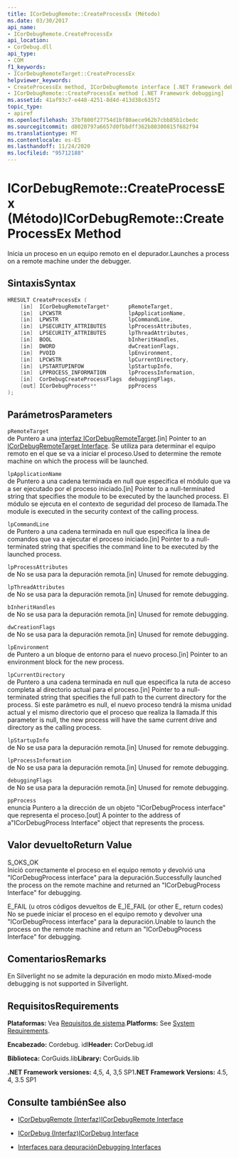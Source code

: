 ```yaml
---
title: ICorDebugRemote::CreateProcessEx (Método)
ms.date: 03/30/2017
api_name:
- ICorDebugRemote.CreateProcessEx
api_location:
- CorDebug.dll
api_type:
- COM
f1_keywords:
- ICorDebugRemoteTarget::CreateProcessEx
helpviewer_keywords:
- CreateProcessEx method, ICorDebugRemote interface [.NET Framework debugging]
- ICorDebugRemote::CreateProcessEx method [.NET Framework debugging]
ms.assetid: 41af93c7-e448-4251-8d4d-413d38c635f2
topic_type:
- apiref
ms.openlocfilehash: 37bf800f27754d1bf80aece962b7cbb85b1cbedc
ms.sourcegitcommit: d8020797a6657d0fbbdff362b80300815f682f94
ms.translationtype: MT
ms.contentlocale: es-ES
ms.lasthandoff: 11/24/2020
ms.locfileid: "95712188"
---
```

# <a name="icordebugremotecreateprocessex-method"></a><span data-ttu-id="85619-102">ICorDebugRemote::CreateProcessEx (Método)</span><span class="sxs-lookup"><span data-stu-id="85619-102">ICorDebugRemote::CreateProcessEx Method</span></span>

<span data-ttu-id="85619-103">Inicia un proceso en un equipo remoto en el depurador.</span><span class="sxs-lookup"><span data-stu-id="85619-103">Launches a process on a remote machine under the debugger.</span></span>  
  
## <a name="syntax"></a><span data-ttu-id="85619-104">Sintaxis</span><span class="sxs-lookup"><span data-stu-id="85619-104">Syntax</span></span>  
  
```cpp  
HRESULT CreateProcessEx (  
    [in]  ICorDebugRemoteTarget*      pRemoteTarget,  
    [in]  LPCWSTR                     lpApplicationName,  
    [in]  LPWSTR                      lpCommandLine,  
    [in]  LPSECURITY_ATTRIBUTES       lpProcessAttributes,  
    [in]  LPSECURITY_ATTRIBUTES       lpThreadAttributes,  
    [in]  BOOL                        bInheritHandles,  
    [in]  DWORD                       dwCreationFlags,  
    [in]  PVOID                       lpEnvironment,  
    [in]  LPCWSTR                     lpCurrentDirectory,  
    [in]  LPSTARTUPINFOW              lpStartupInfo,  
    [in]  LPPROCESS_INFORMATION       lpProcessInformation,  
    [in]  CorDebugCreateProcessFlags  debuggingFlags,  
    [out] ICorDebugProcess**          ppProcess  
);  
```  
  
## <a name="parameters"></a><span data-ttu-id="85619-105">Parámetros</span><span class="sxs-lookup"><span data-stu-id="85619-105">Parameters</span></span>  

 `pRemoteTarget`  
 <span data-ttu-id="85619-106">de Puntero a una [interfaz ICorDebugRemoteTarget](icordebugremotetarget-interface.md).</span><span class="sxs-lookup"><span data-stu-id="85619-106">[in] Pointer to an [ICorDebugRemoteTarget Interface](icordebugremotetarget-interface.md).</span></span> <span data-ttu-id="85619-107">Se utiliza para determinar el equipo remoto en el que se va a iniciar el proceso.</span><span class="sxs-lookup"><span data-stu-id="85619-107">Used to determine the remote machine on which the process will be launched.</span></span>  
  
 `lpApplicationName`  
 <span data-ttu-id="85619-108">de Puntero a una cadena terminada en null que especifica el módulo que va a ser ejecutado por el proceso iniciado.</span><span class="sxs-lookup"><span data-stu-id="85619-108">[in] Pointer to a null-terminated string that specifies the module to be executed by the launched process.</span></span> <span data-ttu-id="85619-109">El módulo se ejecuta en el contexto de seguridad del proceso de llamada.</span><span class="sxs-lookup"><span data-stu-id="85619-109">The module is executed in the security context of the calling process.</span></span>  
  
 `lpCommandLine`  
 <span data-ttu-id="85619-110">de Puntero a una cadena terminada en null que especifica la línea de comandos que va a ejecutar el proceso iniciado.</span><span class="sxs-lookup"><span data-stu-id="85619-110">[in] Pointer to a null-terminated string that specifies the command line to be executed by the launched process.</span></span>  
  
 `lpProcessAttributes`  
 <span data-ttu-id="85619-111">de No se usa para la depuración remota.</span><span class="sxs-lookup"><span data-stu-id="85619-111">[in] Unused for remote debugging.</span></span>  
  
 `lpThreadAttributes`  
 <span data-ttu-id="85619-112">de No se usa para la depuración remota.</span><span class="sxs-lookup"><span data-stu-id="85619-112">[in] Unused for remote debugging.</span></span>  
  
 `bInheritHandles`  
 <span data-ttu-id="85619-113">de No se usa para la depuración remota.</span><span class="sxs-lookup"><span data-stu-id="85619-113">[in] Unused for remote debugging.</span></span>  
  
 `dwCreationFlags`  
 <span data-ttu-id="85619-114">de No se usa para la depuración remota.</span><span class="sxs-lookup"><span data-stu-id="85619-114">[in] Unused for remote debugging.</span></span>  
  
 `lpEnvironment`  
 <span data-ttu-id="85619-115">de Puntero a un bloque de entorno para el nuevo proceso.</span><span class="sxs-lookup"><span data-stu-id="85619-115">[in] Pointer to an environment block for the new process.</span></span>  
  
 `lpCurrentDirectory`  
 <span data-ttu-id="85619-116">de Puntero a una cadena terminada en null que especifica la ruta de acceso completa al directorio actual para el proceso.</span><span class="sxs-lookup"><span data-stu-id="85619-116">[in] Pointer to a null-terminated string that specifies the full path to the current directory for the process.</span></span> <span data-ttu-id="85619-117">Si este parámetro es null, el nuevo proceso tendrá la misma unidad actual y el mismo directorio que el proceso que realiza la llamada.</span><span class="sxs-lookup"><span data-stu-id="85619-117">If this parameter is null, the new process will have the same current drive and directory as the calling process.</span></span>  
  
 `lpStartupInfo`  
 <span data-ttu-id="85619-118">de No se usa para la depuración remota.</span><span class="sxs-lookup"><span data-stu-id="85619-118">[in] Unused for remote debugging.</span></span>  
  
 `lpProcessInformation`  
 <span data-ttu-id="85619-119">de No se usa para la depuración remota.</span><span class="sxs-lookup"><span data-stu-id="85619-119">[in] Unused for remote debugging.</span></span>  
  
 `debuggingFlags`  
 <span data-ttu-id="85619-120">de No se usa para la depuración remota.</span><span class="sxs-lookup"><span data-stu-id="85619-120">[in] Unused for remote debugging.</span></span>  
  
 `ppProcess`  
 <span data-ttu-id="85619-121">enuncia Puntero a la dirección de un objeto "ICorDebugProcess interface" que representa el proceso.</span><span class="sxs-lookup"><span data-stu-id="85619-121">[out] A pointer to the address of a"ICorDebugProcess Interface" object that represents the process.</span></span>  
  
## <a name="return-value"></a><span data-ttu-id="85619-122">Valor devuelto</span><span class="sxs-lookup"><span data-stu-id="85619-122">Return Value</span></span>  

 <span data-ttu-id="85619-123">S_OK</span><span class="sxs-lookup"><span data-stu-id="85619-123">S_OK</span></span>  
 <span data-ttu-id="85619-124">Inició correctamente el proceso en el equipo remoto y devolvió una "ICorDebugProcess interface" para la depuración.</span><span class="sxs-lookup"><span data-stu-id="85619-124">Successfully launched the process on the remote machine and returned an "ICorDebugProcess Interface" for debugging.</span></span>  
  
 <span data-ttu-id="85619-125">E_FAIL (u otros códigos devueltos de E_)</span><span class="sxs-lookup"><span data-stu-id="85619-125">E_FAIL (or other E_ return codes)</span></span>  
 <span data-ttu-id="85619-126">No se puede iniciar el proceso en el equipo remoto y devolver una "ICorDebugProcess interface" para la depuración.</span><span class="sxs-lookup"><span data-stu-id="85619-126">Unable to launch the process on the remote machine and return an "ICorDebugProcess Interface" for debugging.</span></span>  
  
## <a name="remarks"></a><span data-ttu-id="85619-127">Comentarios</span><span class="sxs-lookup"><span data-stu-id="85619-127">Remarks</span></span>  

 <span data-ttu-id="85619-128">En Silverlight no se admite la depuración en modo mixto.</span><span class="sxs-lookup"><span data-stu-id="85619-128">Mixed-mode debugging is not supported in Silverlight.</span></span>  
  
## <a name="requirements"></a><span data-ttu-id="85619-129">Requisitos</span><span class="sxs-lookup"><span data-stu-id="85619-129">Requirements</span></span>  

 <span data-ttu-id="85619-130">**Plataformas:** Vea [Requisitos de sistema](../../get-started/system-requirements.md).</span><span class="sxs-lookup"><span data-stu-id="85619-130">**Platforms:** See [System Requirements](../../get-started/system-requirements.md).</span></span>  
  
 <span data-ttu-id="85619-131">**Encabezado:** Cordebug. idl</span><span class="sxs-lookup"><span data-stu-id="85619-131">**Header:** CorDebug.idl</span></span>  
  
 <span data-ttu-id="85619-132">**Biblioteca:** CorGuids.lib</span><span class="sxs-lookup"><span data-stu-id="85619-132">**Library:** CorGuids.lib</span></span>  
  
 <span data-ttu-id="85619-133">**.NET Framework versiones:** 4,5, 4, 3,5 SP1</span><span class="sxs-lookup"><span data-stu-id="85619-133">**.NET Framework Versions:** 4.5, 4, 3.5 SP1</span></span>  
  
## <a name="see-also"></a><span data-ttu-id="85619-134">Consulte también</span><span class="sxs-lookup"><span data-stu-id="85619-134">See also</span></span>

- [<span data-ttu-id="85619-135">ICorDebugRemote (Interfaz)</span><span class="sxs-lookup"><span data-stu-id="85619-135">ICorDebugRemote Interface</span></span>](icordebugremote-interface.md)
- [<span data-ttu-id="85619-136">ICorDebug (Interfaz)</span><span class="sxs-lookup"><span data-stu-id="85619-136">ICorDebug Interface</span></span>](icordebug-interface.md)

- [<span data-ttu-id="85619-137">Interfaces para depuración</span><span class="sxs-lookup"><span data-stu-id="85619-137">Debugging Interfaces</span></span>](debugging-interfaces.md)
